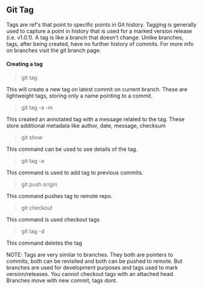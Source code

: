 ## Git Tag

Tags are ref's that point to specific points in Git history. Tagging is generally used to capture a point in history that is used for a marked version release (i.e. v1.0.1).
A tag is like a branch that doesn’t change. Unlike branches, tags, after being created, have no further history of commits. For more info on branches visit the git branch page.

#### Creating a tag

> git tag <tagname>

This will create a new tag on latest commit on current branch.
These are lightweight tags, storing only a name pointing to a commit.

> git tag -a <tagname> -m <message in quotes>

This created an annotated tag with a message related to the tag.
These store additional metadata like author, date, message, checksum

> git show <tag>

This command can be used to see details of the tag.

> git tag -a <tag> <commit>

This command is used to add tag to previous commits.

> git push origin <tag>

This command pushes tag to remote repo.

> git checkout <tag>

This command is used checkout tags

> git tag -d <tagname>

This command deletes the tag <tagname>

NOTE: Tags are very similar to branches. They both are pointers to commits, both can be revisited and both can be pushed to remote. But branches are used for development purposes and tags used to mark version/releases. You cannot checkout tags with an attached head. Branches move with new commit, tags dont.
